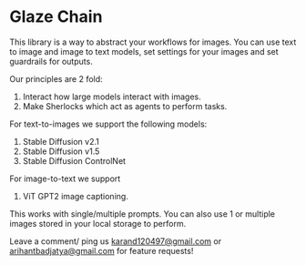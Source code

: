 # Glaze Chain

This library is a way to abstract your workflows for images. You can use text to image and image to text models, set settings for your images and set guardrails for outputs. 

Our principles are 2 fold:

1. Interact how large models interact with images. 
2. Make Sherlocks which act as agents to perform tasks. 


For text-to-images we support the following models:

1. Stable Diffusion v2.1
2. Stable Diffusion v1.5
3. Stable Diffusion ControlNet

For image-to-text we support

1. ViT GPT2 image captioning. 

This works with single/multiple prompts. You can also use 1 or multiple images stored in your local storage to perform. 

Leave a comment/ ping us karand120497@gmail.com or arihantbadjatya@gmail.com for feature requests! 
